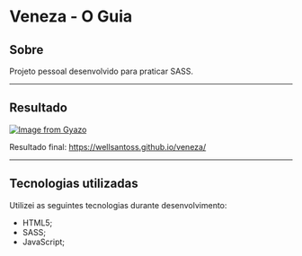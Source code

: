 # Veneza - O Guia

## Sobre
Projeto pessoal desenvolvido para praticar SASS.

---

## Resultado
[![Image from Gyazo](https://i.gyazo.com/4c64509419daa416e3f644908b7b814b.jpg)](https://gyazo.com/4c64509419daa416e3f644908b7b814b)

Resultado final: https://wellsantoss.github.io/veneza/

---

## Tecnologias utilizadas
Utilizei as seguintes tecnologias durante desenvolvimento:
- HTML5;
- SASS;
- JavaScript;
